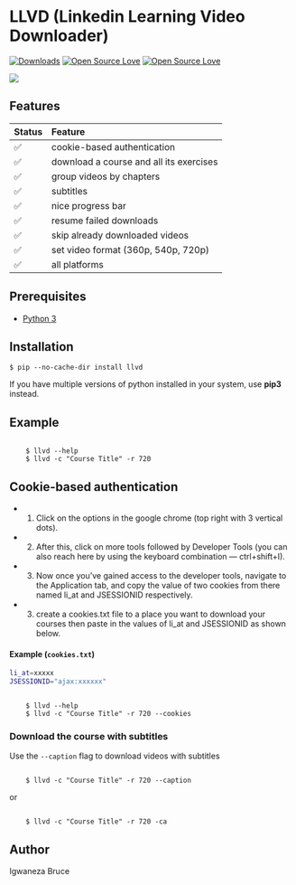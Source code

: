 # LLVD (Linkedin Learning Video Downloader)

[![Downloads](https://pepy.tech/badge/llvd)](https://pepy.tech/project/llvd)
[![Open Source Love](https://badges.frapsoft.com/os/v1/open-source.svg?v=102)](https://github.com/ellerbrock/open-source-badge/)
[![Open Source Love](https://badges.frapsoft.com/os/mit/mit.svg?v=102)](https://github.com/ellerbrock/open-source-badge/)

<p>
    <img src="https://raw.githubusercontent.com/knowbee/hosting/master/assets/progress_llvd.png" width="auto" height="auto"/>
</p>

## Features

| Status | Feature                                 |
| :----- | :-------------------------------------- |
| ✅     | cookie-based authentication             |
| ✅     | download a course and all its exercises |
| ✅     | group videos by chapters                |
| ✅     | subtitles                               |
| ✅     | nice progress bar                       |
| ✅     | resume failed downloads                 |
| ✅     | skip already downloaded videos          |
| ✅     | set video format (360p, 540p, 720p)     |
| ✅     | all platforms                           |

## Prerequisites

- [Python 3](https://www.python.org/downloads/)

## Installation

    $ pip --no-cache-dir install llvd

If you have multiple versions of python installed in your system, use **pip3** instead.

## Example

```cli

    $ llvd --help
    $ llvd -c "Course Title" -r 720

```

## Cookie-based authentication

- 1.  Click on the options in the google chrome (top right with 3 vertical dots).
- 2.  After this, click on more tools followed by Developer Tools (you can also reach here by using the keyboard combination — ctrl+shift+I).

- 3.  Now once you’ve gained access to the developer tools, navigate to the Application tab, and copy the value of two cookies from there named li_at and JSESSIONID respectively.

- 3.  create a cookies.txt file to a place you want to download your courses then paste in the values of li_at and JSESSIONID as shown below.

#### Example (`cookies.txt`)

```sh
li_at=xxxxx
JSESSIONID="ajax:xxxxxx"
```

```cli

    $ llvd --help
    $ llvd -c "Course Title" -r 720 --cookies

```

### Download the course with subtitles

Use the `--caption` flag to download videos with subtitles

```cli

    $ llvd -c "Course Title" -r 720 --caption
```

or

```cli

    $ llvd -c "Course Title" -r 720 -ca
```

## Author

Igwaneza Bruce
